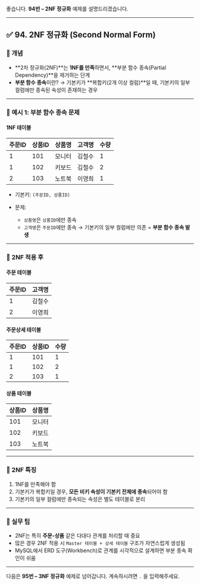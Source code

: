 좋습니다.
**94번 – 2NF 정규화** 예제를 설명드리겠습니다.

---

## ✅ 94. 2NF 정규화 (Second Normal Form)

### 📌 개념

* \*\*2차 정규화(2NF)\*\*는 **1NF를 만족**하면서, \*\*부분 함수 종속(Partial Dependency)\*\*을 제거하는 단계
* **부분 함수 종속**이란?
  → 기본키가 \*\*복합키(2개 이상 컬럼)\*\*일 때, 기본키의 일부 컬럼에만 종속된 속성이 존재하는 경우

---

### 📄 예시 1: 부분 함수 종속 문제

#### 1NF 테이블

| 주문ID | 상품ID | 상품명 | 고객명 | 수량 |
| ---- | ---- | --- | --- | -- |
| 1    | 101  | 모니터 | 김철수 | 1  |
| 1    | 102  | 키보드 | 김철수 | 2  |
| 2    | 103  | 노트북 | 이영희 | 1  |

* 기본키: `(주문ID, 상품ID)`
* 문제:

  * `상품명`은 `상품ID`에만 종속
  * `고객명`은 `주문ID`에만 종속
    → 기본키의 일부 컬럼에만 의존 = **부분 함수 종속 발생**

---

### 📄 2NF 적용 후

#### 주문 테이블

| 주문ID | 고객명 |
| ---- | --- |
| 1    | 김철수 |
| 2    | 이영희 |

#### 주문상세 테이블

| 주문ID | 상품ID | 수량 |
| ---- | ---- | -- |
| 1    | 101  | 1  |
| 1    | 102  | 2  |
| 2    | 103  | 1  |

#### 상품 테이블

| 상품ID | 상품명 |
| ---- | --- |
| 101  | 모니터 |
| 102  | 키보드 |
| 103  | 노트북 |

---

### 📄 2NF 특징

1. 1NF를 만족해야 함
2. 기본키가 복합키일 경우, **모든 비키 속성이 기본키 전체에 종속**되어야 함
3. 기본키의 일부 컬럼에만 종속되는 속성은 별도 테이블로 분리

---

### 🧠 실무 팁

* 2NF는 특히 **주문-상품** 같은 다대다 관계를 처리할 때 중요
* 많은 경우 2NF 적용 시 `Master 테이블 + 상세 테이블` 구조가 자연스럽게 생성됨
* MySQL에서 ERD 도구(Workbench)로 관계를 시각적으로 설계하면 부분 종속 확인이 쉬움

---

다음은 **95번 – 3NF 정규화** 예제로 넘어갑니다.
계속하시려면 `.` 을 입력해주세요.
